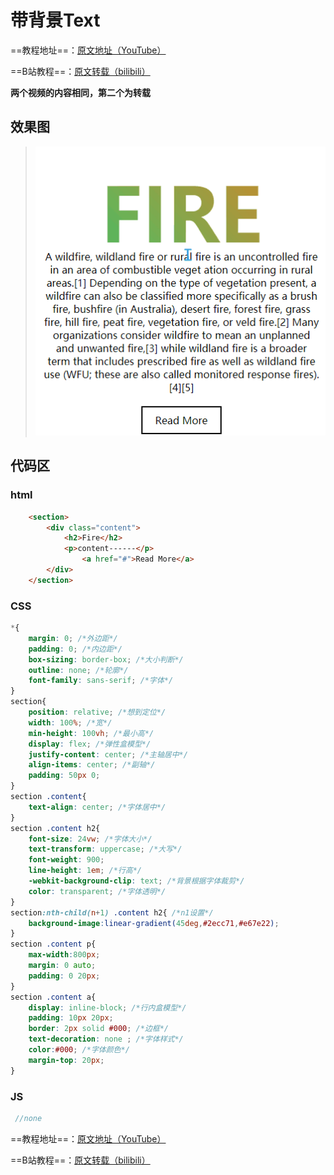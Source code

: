 # 带背景Text
==教程地址==：[原文地址（YouTube）](https://youtu.be/8eAWHc34MT0)

==B站教程==：[原文转载（bilibili）](https://www.bilibili.com/video/av82221939/)

**两个视频的内容相同，第二个为转载**

## 效果图
>![演示图片](演示.gif)

## 代码区

### html
```html
    <section>
        <div class="content">
            <h2>Fire</h2>
            <p>content------</p>
                <a href="#">Read More</a>
        </div>
    </section>
```
### CSS
```css
*{
    margin: 0; /*外边距*/
    padding: 0; /*内边距*/
    box-sizing: border-box; /*大小判断*/
    outline: none; /*轮廓*/
    font-family: sans-serif; /*字体*/
}
section{
    position: relative; /*想到定位*/
    width: 100%; /*宽*/
    min-height: 100vh; /*最小高*/
    display: flex; /*弹性盒模型*/
    justify-content: center; /*主轴居中*/
    align-items: center; /*副轴*/
    padding: 50px 0;
}
section .content{
    text-align: center; /*字体居中*/
}
section .content h2{
    font-size: 24vw; /*字体大小*/
    text-transform: uppercase; /*大写*/
    font-weight: 900;
    line-height: 1em; /*行高*/
    -webkit-background-clip: text; /*背景根据字体裁剪*/
    color: transparent; /*字体透明*/
}
section:nth-child(n+1) .content h2{ /*n1设置*/
    background-image:linear-gradient(45deg,#2ecc71,#e67e22);
}
section .content p{
    max-width:800px;
    margin: 0 auto;
    padding: 0 20px;
}
section .content a{
    display: inline-block; /*行内盒模型*/
    padding: 10px 20px;
    border: 2px solid #000; /*边框*/
    text-decoration: none ; /*字体样式*/
    color:#000; /*字体颜色*/
    margin-top: 20px;
}
```
### JS
```javascript
 //none
```
==教程地址==：[原文地址（YouTube）](https://youtu.be/8eAWHc34MT0)

==B站教程==：[原文转载（bilibili）](https://www.bilibili.com/video/av82221939/)